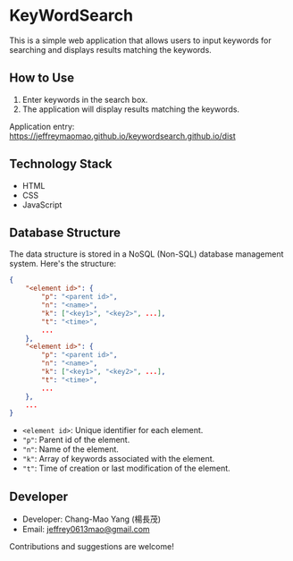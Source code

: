 # KeyWordSearch

This is a simple web application that allows users to input keywords for searching and displays results matching the keywords.

## How to Use

1. Enter keywords in the search box.
2. The application will display results matching the keywords.

Application entry: https://jeffreymaomao.github.io/keywordsearch.github.io/dist

## Technology Stack

- HTML
- CSS
- JavaScript

## Database Structure

The data structure is stored in a NoSQL (Non-SQL) database management system. Here's the structure:

```json
{
    "<element id>": {
        "p": "<parent id>",
        "n": "<name>",
        "k": ["<key1>", "<key2>", ...],
        "t": "<time>",
        ...
    },
    "<element id>": {
        "p": "<parent id>",
        "n": "<name>",
        "k": ["<key1>", "<key2>", ...],
        "t": "<time>",
        ...
    },
    ...
}
```

- `<element id>`: Unique identifier for each element.
- `"p"`: Parent id of the element.
- `"n"`: Name of the element.
- `"k"`: Array of keywords associated with the element.
- `"t"`: Time of creation or last modification of the element.

## Developer

- Developer: Chang-Mao Yang (楊長茂)
- Email: jeffrey0613mao@gmail.com

Contributions and suggestions are welcome!
